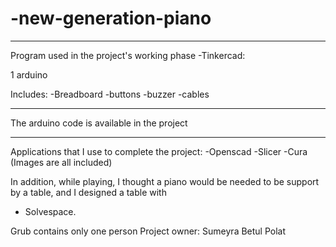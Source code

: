 # -new-generation-piano
--------------------------------------------
Program used in the project's working phase
-Tinkercad:

1 arduino

Includes:
-Breadboard
-buttons 
-buzzer
-cables 

-------------------------------------------

The arduino code is available in the project

-------------------------------------------

Applications that I use to complete the project:
-Openscad
-Slicer
-Cura
(Images are all included)

In addition, while playing, I thought a piano would be needed to be support by a table, and I designed a table with 
- Solvespace.


Grub contains only one person
Project owner: Sumeyra Betul Polat
